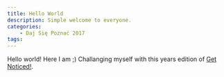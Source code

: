 ```yaml
---
title: Hello World
description: Simple welcome to everyone.
categories:
    - Daj Się Poznać 2017
tags:
---
```


Hello world! Here I am ;) Challanging myself with this years edition of [Get Noticed!](http://devstyle.pl/daj-sie-poznac).
